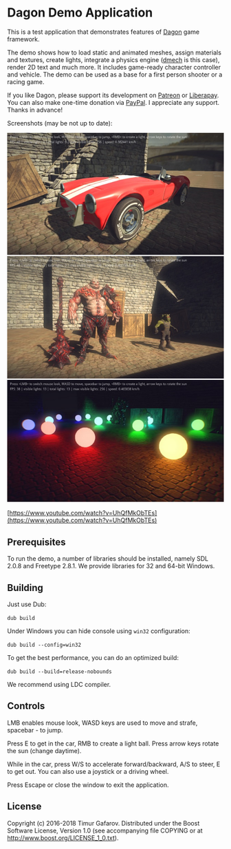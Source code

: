 Dagon Demo Application
======================
This is a test application that demonstrates features of [Dagon](https://github.com/gecko0307/dagon) game framework. 

The demo shows how to load static and animated meshes, assign materials and textures, create lights, integrate a physics engine ([dmech](https://github.com/gecko0307/dmech) is this case), render 2D text and much more. It includes game-ready character controller and vehicle. The demo can be used as a base for a first person shooter or a racing game.

If you like Dagon, please support its development on [Patreon](https://www.patreon.com/gecko0307) or [Liberapay](https://liberapay.com/gecko0307). You can also make one-time donation via [PayPal](https://www.paypal.me/tgafarov). I appreciate any support. Thanks in advance!

Screenshots (may be not up to date):

[![Screenshot1](/screenshots/car-thumb.jpg)](/screenshots/car.jpg)
[![Screenshot2](/screenshots/characters-thumb.jpg)](/screenshots/characters.jpg)
[![Screenshot3](/screenshots/lights-thumb.jpg)](/screenshots/lights.jpg)

[https://www.youtube.com/watch?v=UhQfMkObTEs](https://www.youtube.com/watch?v=UhQfMkObTEs)

Prerequisites
-------------
To run the demo, a number of libraries should be installed, namely SDL 2.0.8 and Freetype 2.8.1. We provide libraries for 32 and 64-bit Windows.

Building
--------
Just use Dub: 

`dub build`

Under Windows you can hide console using `win32` configuration: 

`dub build --config=win32`

To get the best performance, you can do an optimized build:

`dub build --build=release-nobounds`

We recommend using LDC compiler.

Controls
--------
LMB enables mouse look, WASD keys are used to move and strafe, spacebar - to jump.

Press E to get in the car, RMB to create a light ball. Press arrow keys rotate the sun (change daytime).

While in the car, press W/S to accelerate forward/backward, A/S to steer, E to get out. You can also use a joystick or a driving wheel.

Press Escape or close the window to exit the application.

License
-------
Copyright (c) 2016-2018 Timur Gafarov. Distributed under the Boost Software License, Version 1.0 (see accompanying file COPYING or at http://www.boost.org/LICENSE_1_0.txt).
